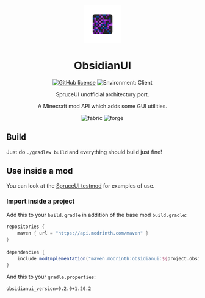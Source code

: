 <center><div align="center">

<img height="100" src="common/src/main/resources/icon.png" width="100"/>

# ObsidianUI

[![GitHub license](https://img.shields.io/github/license/ThinkingStudios/ObsidianUI?style=flat-square)](https://raw.githubusercontent.com/ThinkingStudios/ObsidianUI/master/LICENSE)
![Environment: Client](https://img.shields.io/badge/environment-client-1976d2?style=flat-square)

SpruceUI unofficial architectury port.

A Minecraft mod API which adds some GUI utilities.

<img alt="fabric" height="56" src="https://cdn.jsdelivr.net/npm/@intergrav/devins-badges@3/assets/cozy/supported/fabric_vector.svg">
<img alt="forge" height="56" src="https://cdn.jsdelivr.net/npm/@intergrav/devins-badges@3/assets/cozy/supported/forge_vector.svg">

</div></center>


## Build

Just do `./gradlew build` and everything should build just fine!

## Use inside a mod

You can look at the [SpruceUI testmod](https://github.com/LambdAurora/SpruceUI/tree/1.20.4/src/testmod) for examples of use.

### Import inside a project

Add this to your `build.gradle` in addition of the base mod `build.gradle`:

```groovy
repositories {
    maven { url = "https://api.modrinth.com/maven" }
}

dependencies {
    include modImplementation("maven.modrinth:obsidianui:${project.obsidianui_version}")
}
```

And this to your `gradle.properties`:

```properties
obsidianui_version=0.2.0+1.20.2
```
